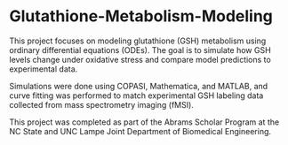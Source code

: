 # Glutathione-Metabolism-Modeling
This project focuses on modeling glutathione (GSH) metabolism using ordinary differential equations (ODEs). The goal is to simulate how GSH levels change under oxidative stress and compare model predictions to experimental data.

Simulations were done using COPASI, Mathematica, and MATLAB, and curve fitting was performed to match experimental GSH labeling data collected from mass spectrometry imaging (fMSI).

This project was completed as part of the Abrams Scholar Program at the NC State and UNC Lampe Joint Department of Biomedical Engineering.
